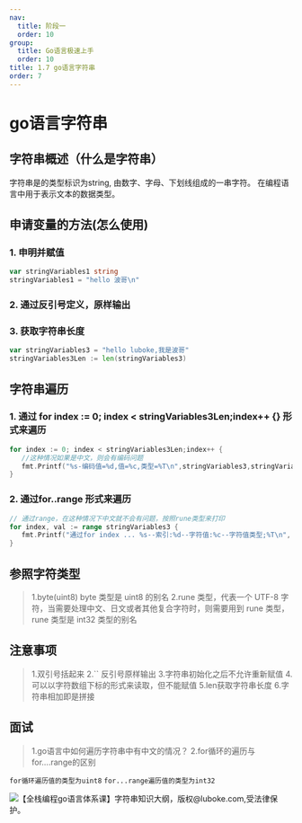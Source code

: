 ```yaml
---
nav:
  title: 阶段一
  order: 10
group:
  title: Go语言极速上手
  order: 10
title: 1.7 go语言字符串
order: 7
---
```


# go语言字符串

## 字符串概述（什么是字符串）

字符串是的类型标识为string, 由数字、字母、下划线组成的一串字符。 在编程语言中用于表示文本的数据类型。

## 申请变量的方法(怎么使用)

### 1. 申明并赋值

```go
var stringVariables1 string
stringVariables1 = "hello 波哥\n"
```

### 2. 通过反引号定义，原样输出

### 3. 获取字符串长度

```go
var stringVariables3 = "hello luboke,我是波哥"
stringVariables3Len := len(stringVariables3)
```

## 字符串遍历

### 1. 通过 for index := 0; index < stringVariables3Len;index++ {} 形式来遍历

```go
for index := 0; index < stringVariables3Len;index++ {
   //这种情况如果是中文，则会有编码问题
   fmt.Printf("%s-编码值=%d,值=%c,类型=%T\n",stringVariables3,stringVariables3[index],stringVariables3[index],stringVariables3[index])
}
```

### 2. 通过for..range 形式来遍历

```go
// 通过range，在这种情况下中文就不会有问题，按照rune类型来打印
for index, val := range stringVariables3 {
   fmt.Printf("通过for index ... %s--索引:%d--字符值:%c--字符值类型;%T\n", stringVariables5, index, val, val) //val 的类型为 rune，即int32
}
```

## 参照字符类型

> 1.byte(uint8) byte 类型是 uint8 的别名
> 2.rune 类型，代表一个 UTF-8 字符，当需要处理中文、日文或者其他复合字符时，则需要用到 rune 类型，rune 类型是 int32 类型的别名

## 注意事项

> 1.双引号括起来
> 2.`` 反引号原样输出
> 3.字符串初始化之后不允许重新赋值
> 4.可以以字符数组下标的形式来读取，但不能赋值
> 5.len获取字符串长度
> 6.字符串相加即是拼接

## 面试

> 1.go语言中如何遍历字符串中有中文的情况？
> 2.for循环的遍历与for….range的区别

`for循环遍历值的类型为uint8`
`for...range遍历值的类型为int32`

![【全栈编程go语言体系课】字符串知识大纲，版权@luboke.com,受法律保护。](https://wsk-mweb.oss-cn-hangzhou.aliyuncs.com/ipic/2021-06-25-144955.png)